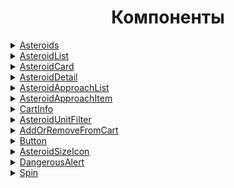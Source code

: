 <h1 align="center">Компоненты</h1>

<details>
  <summary><a href="../src/entities/asteroid/ui/asteroids/index.tsx">Asteroids</a></summary>

> Назначение: отображение астероидов и их последующая загрузка

#### Properties

```
items: NearEarthObjectFull[] - исходный массив астероидов (необходим для предварительного рендеринга, например, для SSR)
initialDate: string - дата получения исходного массива астероидов
```

### Использование

См. [Asteroids](../src/entities/asteroid/ui/asteroids/index.tsx)

</details>

<details>
  <summary><a href="../src/entities/asteroid/ui/asteroid-list/index.tsx">AsteroidList</a></summary>

> Назначение: вывод списка астероидов

#### Properties

```
items: NearEarthObjectFull[] - массив астероидов
innerRef?: React.LegacyRef<HTMLLIElement> - ссылка на Ref из Intersection Observer для определения последнего элемента списка (для работы подгрузки при скроллинге)
showOrderButton?: boolean - состояние отображения кнопки "ЗАКАЗАТЬ"
```

### Использование

```
const Page = () => {
  const { ref, inView } = useInView({ root: null, threshold: 1 });

  const [asteroids, setAsteroids] = useState<NearEarthObjectFull[]>([]);

  useEffect(() => {
    fetch('https://example.com/asteroids').then((res) => res.json()).then((data) => setAsteroids(data));
  }, []);

  return (
    <>
      {
        !!asteroids.length && <AsteroidList items={asteroids} innerRef={ref} showOrderButton={true} />
      }
    </>
  );
};
```

</details>

<details>
  <summary><a href="../src/entities/asteroid/ui/asteroid-card/index.tsx">AsteroidCard</a></summary>

> Назначение: карточка с описанием астероида

#### Properties

```
item: NearEarthObjectFull - объект астероида для отображения
showOrderButton: boolean - состояние отображения кнопки "ЗАКАЗАТЬ"
```

### Использование

```
export const List = () => {
  return (
    <ul>
      {items.map((asteroid, idx) => (
        <li key={asteroid.id}>
          <AsteroidCard item={asteroid} showOrderButton={true} />
        </li>
      ))}
    </ul>
  );
};

```

</details>

<details>
  <summary><a href="../src/entities/asteroid/ui/asteroid-detail/index.tsx">AsteroidDetail</a></summary>

> Назначение: информация об астероиде

#### Properties

```
 item: NearEarthObjectFull - объект астероида
```

### Использование

```
const Page = () => {

  const [asteroid, setAsteroid] = useState<NearEarthObjectFull>({});

  useEffect(() => {
    fetch('http://example.com/asteroid').then((res) => res.json()).then((data) => setAsteroid(data));
  }, []);

  return (
    <>
      {
        asteroid && <AsteroidDetail item={asteroid} />
      }
    </>
  );
};
```

</details>

<details>
  <summary><a href="../src/entities/asteroid/ui/asteroid-approach-list/index.tsx">AsteroidApproachList</a></summary>

> Назначение: список сближений астероида

#### Properties

```
data: CloseApproachData[] - массив сближений астероида
```

### Использование

```
const Page = () => {

  const [asteroid, setAsteroid] = useState<NearEarthObjectFull>({});

  useEffect(() => {
    fetch('http://example.com/asteroid').then((res) => res.json()).then((data) => setAsteroid(data));
  }, []);

  return (
    <>
      {
        asteroid && <AsteroidApproachList data={asteroid.close_approach_data} />
      }
    </>
  );
};
```

</details>

<details>
  <summary><a href="../src/entities/asteroid/ui/asteroid-approach-item/index.tsx">AsteroidApproachItem</a></summary>

> Назначение: информация о сближении с астероидом

#### Properties

```
item: CloseApproachData - объект сближения с астероидом;
```

### Использование

```
const Page = () => {
  const [asteroid, setAsteroid] = useState<NearEarthObjectFull>({});

  useEffect(() => {
    fetch('http://example.com/asteroid').then((res) => res.json()).then((data) => setAsteroid(data));
  }, []);

  return (
    <ul>
      {asteroid && asteroid.close_approach_data.map((item) => (
        <li>
          <AsteroidApproachItem item={item} />
        </li>
      ))}
    </ul>
  );
};
```

</details>

<details>
  <summary><a href="../src/entities/cart/ui/cart-info/index.tsx">CartInfo</a></summary>

> Назначение: виджет счетчика корзины

### Использование

```
const Page = () => {

  return (
    <CartInfo />
  );
};
```

</details>

<details>
  <summary><a href="../src/features/asteroids-unit-filter/ui.tsx">AsteroidUnitFilter</a></summary>

> Назначение: выбор единиц измерения значений астероида. В зависимости от выбранного типа (type) доступен набор значений единиц измерения (units). Выберите значения (units) для отображения. Первое значение в списке указывается значение по умолчанию.

> Настройки: конфигурационный файл (см. [config](../src/features/asteroids-unit-filter/config.ts)). В конфигурационном файле можно указать текст единиц измерения для отображения, а также указать значение по умолчанию.

> ВАЖНО: выбранное значение хранится в state-менеджере и распространяется на всё приложение. Если вы хотите сбросить выбранное значение используйте `reset()` из хука `useUnit()`.

#### Properties

```
type: 'distance' | 'velocity' | 'diameter' - тип единиц измерения
units: ['astronomical' | 'lunar' | 'kilometers' | 'miles' | 'kilometers_per_second' | 'kilometers_per_hour' | 'miles_per_hour' | 'meters' | 'miles' | 'feet'] - массив единиц измерения (каждому типу соответствуют свои единицы измерения)
```

### Использование

```
const Page = () => {

  return (
    <AsteroidUnitFilter type='distance' units={['astronomical', 'lunar', 'kilometers', 'miles']} />
  );
};
```

</details>

<details>
  <summary><a href="../src/features/add-to-cart/ui.tsx">AddOrRemoveFromCart</a></summary>

> Назначение: добавление или удаление объекта из корзины

#### Properties

```
item: NearEarthObjectFull - объект астероида
```

### Использование

```
const Page = () => {

  const [asteroid, setAsteroid] = useState<NearEarthObjectFull({});

  useEffect(() => {
    fetch('http://example.com/asteroid').then((res) => res.json()).then((data) => setAsteroid(data));
  }, []);

  return (
    <>
      {
        asteroid && <AddOrRemoveFromCart item={asteroid}>
      }
    </>
  );
};
```

</details>

<details>
  <summary><a href="../src/shared/ui/button/index.tsx">Button</a></summary>

> Назначение: UI кнопки

#### Properties

```
size: 'small' | 'large' - размер кнопки
variant: 'sent' | 'order' | 'cart' - вариант отображения кнопки
children: React.ReactNode - дочерний узел
```

### Использование

```
const Page = () => {

  return (
    <Button size='small' variant='order'>Заказать</Button>
  );
};
```

</details>

<details>
  <summary><a href="../src/shared/ui/asteroid-size-icon/index.tsx">AsteroidSizeIcon</a></summary>

> Назначение: отображение иконки астероида в зависимости от его размера (диаметра)

#### Properties

```
value: number - значение диаметра астероида
bigSize: number - значение, при котором будет отображаться большой размер икони
```

### Использование

```
const Page = () => {

  const [asteroid, setAsteroid] = useState<NearEarthObjectFull>({});

  useEffect(() => {
    fetch('http://example.com/asteroid').then((res) => res.json()).then((data) => setAsteroid(data));
  }, []);

  return (
    <>
      {
        asteroid && <AsteroidSizeIcon value={asteroid.estimated_diameter.meters.estimated_diameter_max} bigSize={150} />
      }
    </>
  );
};
```

</details>

<details>
  <summary><a href="../src/shared/ui/dangerous-alert/index.tsx">DangerousAlert</a></summary>

> Назначение: отображение информационного сообщения об опасности

### Использование

```
const Page = () => {

  const [asteroid, setAsteroid] = useState<NearEarthObjectFull>({});

  useEffect(() => {
    fetch('http://example.com/asteroid').then((res) => res.json()).then((data) => setAsteroid(data));
  }, []);

  return (
    <>
      {
        asteroid && asteroid.is_potentially_hazardous_asteroid && <DangerousAlert />
      }
    </>
  );
};
```

</details>

<details>
  <summary><a href="../src/shared/ui/spin/index.tsx">Spin</a></summary>

> Назначение: UI прелоадер

### Использование

```
const Page = () => {

  const [asteroid, setAsteroid] = useState<NearEarthObjectFull>({});
  const [isLoading, setIsLoading] = useState(false);

  useEffect(() => {
    if (!isLoading) {
      setIsLoading(true);
      fetch('http://example.com/asteroid').then((res) => res.json()).then((data) => setAsteroid(data)).finally(() => setIsLoading(false));
    }
  }, []);

  return (
    <>
      {
        isLoading && <Spin />
      }
    </>
  );
};
```

</details>
